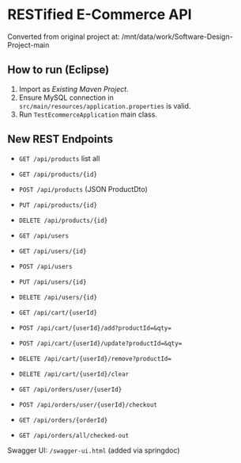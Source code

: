 # RESTified E-Commerce API

Converted from original project at: /mnt/data/work/Software-Design-Project-main

## How to run (Eclipse)
1. Import as *Existing Maven Project*.
2. Ensure MySQL connection in `src/main/resources/application.properties` is valid.
3. Run `TestEcommerceApplication` main class.

## New REST Endpoints
- `GET /api/products` list all
- `GET /api/products/{id}`
- `POST /api/products` (JSON ProductDto)
- `PUT /api/products/{id}`
- `DELETE /api/products/{id}`

- `GET /api/users`
- `GET /api/users/{id}`
- `POST /api/users`
- `PUT /api/users/{id}`
- `DELETE /api/users/{id}`

- `GET /api/cart/{userId}`
- `POST /api/cart/{userId}/add?productId=&qty=`
- `POST /api/cart/{userId}/update?productId=&qty=`
- `DELETE /api/cart/{userId}/remove?productId=`
- `DELETE /api/cart/{userId}/clear`

- `GET /api/orders/user/{userId}`
- `POST /api/orders/user/{userId}/checkout`
- `GET /api/orders/{orderId}`
- `GET /api/orders/all/checked-out`

Swagger UI: `/swagger-ui.html` (added via springdoc)
